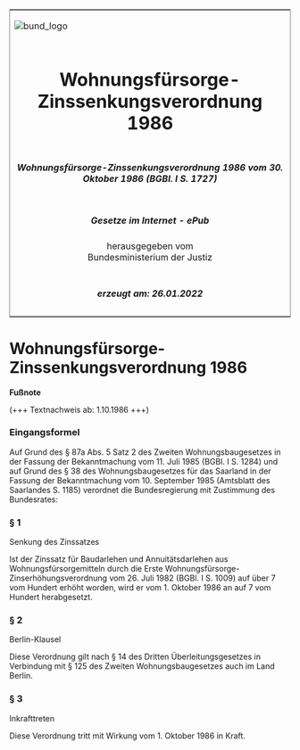 <span id="DECKBLATT.html"></span>

<table border="0" frame="border" width="100%">

<tr valign="top">

<td align="left">

![bund\_logo](BfJ_2021_Web_de_de.gif)

</td>

<td align="right">

 

</td>

</tr>

<tr align="center" valign="middle">

<td colspan="2">

# Wohnungsfürsorge-Zinssenkungsverordnung 1986

</td>

</tr>

<tr align="center" valign="middle">

<td colspan="2">

##### Wohnungsfürsorge-Zinssenkungsverordnung 1986 vom 30. Oktober 1986 (BGBl. I S. 1727)

</td>

</tr>

<tr align="center" valign="middle">

<td colspan="2">

  
  

##### Gesetze im Internet - ePub  
  
herausgegeben vom  
Bundesministerium der Justiz

</td>

</tr>

<tr align="center" valign="bottom">

<td colspan="2">

  
  

##### erzeugt am: 26.01.2022

</td>

</tr>

</table>

<span id="BJNR017270986.html"></span>

# Wohnungsfürsorge-Zinssenkungsverordnung 1986

<div>

  
**Fußnote**

<div class="jnhtml">

<div>

<div class="jurAbsatz">

(+++ Textnachweis ab: 1.10.1986 +++)

</div>

</div>

</div>

</div>

<span id="BJNR017270986BJNE000100325.html"></span>

### Eingangsformel  

<div>

<div class="jnhtml">

<div>

<div class="jurAbsatz">

Auf Grund des § 87a Abs. 5 Satz 2 des Zweiten Wohnungsbaugesetzes in der
Fassung der Bekanntmachung vom 11. Juli 1985 (BGBl. I S. 1284) und auf
Grund des § 38 des Wohnungsbaugesetzes für das Saarland in der Fassung
der Bekanntmachung vom 10. September 1985 (Amtsblatt des Saarlandes S.
1185) verordnet die Bundesregierung mit Zustimmung des Bundesrates:

</div>

</div>

</div>

</div>

<span id="BJNR017270986BJNE000200325.html"></span>

### § 1  
Senkung des Zinssatzes

<div>

<div class="jnhtml">

<div>

<div class="jurAbsatz">

Ist der Zinssatz für Baudarlehen und Annuitätsdarlehen aus
Wohnungsfürsorgemitteln durch die Erste
Wohnungsfürsorge-Zinserhöhungsverordnung vom 26. Juli 1982 (BGBl. I S.
1009) auf über 7 vom Hundert erhöht worden, wird er vom 1. Oktober 1986
an auf 7 vom Hundert herabgesetzt.

</div>

</div>

</div>

</div>

<span id="BJNR017270986BJNE000300325.html"></span>

### § 2  
Berlin-Klausel

<div>

<div class="jnhtml">

<div>

<div class="jurAbsatz">

Diese Verordnung gilt nach § 14 des Dritten Überleitungsgesetzes in
Verbindung mit § 125 des Zweiten Wohnungsbaugesetzes auch im Land
Berlin.

</div>

</div>

</div>

</div>

<span id="BJNR017270986BJNE000400325.html"></span>

### § 3  
Inkrafttreten

<div>

<div class="jnhtml">

<div>

<div class="jurAbsatz">

Diese Verordnung tritt mit Wirkung vom 1. Oktober 1986 in Kraft.

</div>

</div>

</div>

</div>
